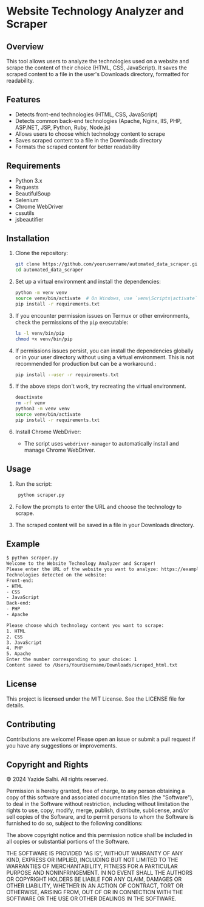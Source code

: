 # Website Technology Analyzer and Scraper

## Overview

This tool allows users to analyze the technologies used on a website and scrape the content of their choice (HTML, CSS, JavaScript). It saves the scraped content to a file in the user's Downloads directory, formatted for readability.

## Features

- Detects front-end technologies (HTML, CSS, JavaScript)
- Detects common back-end technologies (Apache, Nginx, IIS, PHP, ASP.NET, JSP, Python, Ruby, Node.js)
- Allows users to choose which technology content to scrape
- Saves scraped content to a file in the Downloads directory
- Formats the scraped content for better readability

## Requirements

- Python 3.x
- Requests
- BeautifulSoup
- Selenium
- Chrome WebDriver
- cssutils
- jsbeautifier

## Installation

1. Clone the repository:
    ```bash
    git clone https://github.com/yourusername/automated_data_scraper.git
    cd automated_data_scraper
    ```

2. Set up a virtual environment and install the dependencies:
    ```bash
    python -m venv venv
    source venv/bin/activate  # On Windows, use `venv\Scripts\activate`
    pip install -r requirements.txt
    ```

3. If you encounter permission issues on Termux or other environments, check the permissions of the `pip` executable:
    ```bash
    ls -l venv/bin/pip
    chmod +x venv/bin/pip
    ```

4. If permissions issues persist, you can install the dependencies globally or in your user directory without using a virtual environment. This is not recommended for production but can be a workaround.:
   ```bash
   pip install --user -r requirements.txt
   ```

5. If the above steps don't work, try recreating the virtual environment.

   ```bash
   deactivate
   rm -rf venv
   python3 -m venv venv
   source venv/bin/activate
   pip install -r requirements.txt
   ``` 

6. Install Chrome WebDriver:
    - The script uses `webdriver-manager` to automatically install and manage Chrome WebDriver.

## Usage

1. Run the script:
   
   ```bash
    python scraper.py
    ```

2. Follow the prompts to enter the URL and choose the technology to scrape.

3. The scraped content will be saved in a file in your Downloads directory.

## Example

```bash
$ python scraper.py
Welcome to the Website Technology Analyzer and Scraper!
Please enter the URL of the website you want to analyze: https://example.com
Technologies detected on the website:
Front-end:
- HTML
- CSS
- JavaScript
Back-end:
- PHP
- Apache

Please choose which technology content you want to scrape:
1. HTML
2. CSS
3. JavaScript
4. PHP
5. Apache
Enter the number corresponding to your choice: 1
Content saved to /Users/YourUsername/Downloads/scraped_html.txt
```

## License
This project is licensed under the MIT License. See the LICENSE file for details.

## Contributing
Contributions are welcome! Please open an issue or submit a pull request if you have any suggestions or improvements.

## Copyright and Rights
© 2024 Yazide Salhi. All rights reserved.

Permission is hereby granted, free of charge, to any person obtaining a copy of this software and associated documentation files (the "Software"), to deal in the Software without restriction, including without limitation the rights to use, copy, modify, merge, publish, distribute, sublicense, and/or sell copies of the Software, and to permit persons to whom the Software is furnished to do so, subject to the following conditions:

The above copyright notice and this permission notice shall be included in all copies or substantial portions of the Software.

THE SOFTWARE IS PROVIDED "AS IS", WITHOUT WARRANTY OF ANY KIND, EXPRESS OR IMPLIED, INCLUDING BUT NOT LIMITED TO THE WARRANTIES OF MERCHANTABILITY, FITNESS FOR A PARTICULAR PURPOSE AND NONINFRINGEMENT. IN NO EVENT SHALL THE AUTHORS OR COPYRIGHT HOLDERS BE LIABLE FOR ANY CLAIM, DAMAGES OR OTHER LIABILITY, WHETHER IN AN ACTION OF CONTRACT, TORT OR OTHERWISE, ARISING FROM, OUT OF OR IN CONNECTION WITH THE SOFTWARE OR THE USE OR OTHER DEALINGS IN THE SOFTWARE.
